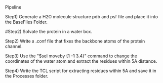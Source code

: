 Pipeline

Step1) Generate a H2O molecule structure pdb and psf file and place it into the BaseFiles Folder.

#Step2) Solvate the protein in a water box.

Step2) Write a .conf file that fixes the backbone atoms of the protein channel.

Step3) Use the "$sel moveby {1 -1 3.4}" command to change the coordinates of the water atom and extract the residues within 5A distance.

Step4) Write the TCL script for extracting residues within 5A and save it in the Processes folder.
